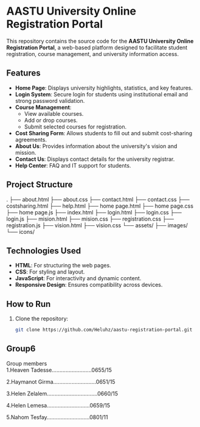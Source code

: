 # AASTU University Online Registration Portal

This repository contains the source code for the **AASTU University Online Registration Portal**, a web-based platform designed to facilitate student registration, course management, and university information access.

## Features

- **Home Page**: Displays university highlights, statistics, and key features.
- **Login System**: Secure login for students using institutional email and strong password validation.
- **Course Management**: 
  - View available courses.
  - Add or drop courses.
  - Submit selected courses for registration.
- **Cost Sharing Form**: Allows students to fill out and submit cost-sharing agreements.
- **About Us**: Provides information about the university's vision and mission.
- **Contact Us**: Displays contact details for the university registrar.
- **Help Center**: FAQ and IT support for students.

## Project Structure
. ├── about.html ├── about.css ├── contact.html ├── contact.css ├── costsharing.html ├── help.html ├── home page.html ├── home page.css ├── home page.js ├── index.html ├── login.html ├── login.css ├── login.js ├── mision.html ├── mision.css ├── registration.css ├── registration.js ├── vision.html ├── vision.css └── assets/ ├── images/ └── icons/

## Technologies Used

- **HTML**: For structuring the web pages.
- **CSS**: For styling and layout.
- **JavaScript**: For interactivity and dynamic content.
- **Responsive Design**: Ensures compatibility across devices.

## How to Run

1. Clone the repository:
   ```bash
   git clone https://github.com/Heluhz/aastu-registration-portal.git
## Group6

Group members                              
1.Heaven Tadesse……………………..0655/15  

2.Haymanot Girma...............………….0651/15 

3.Helen Zelalem......................………..0660/15 

4.Helen Lemesa……………………….0659/15 

5.Nahom Tesfay…………………..…..0801/11 

